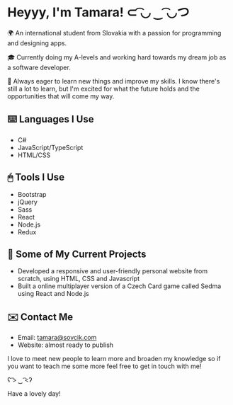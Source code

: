 # Heyyy, I'm Tamara! ⊂ ͡◡ ‿ ͡◡つ

🌍 An international student from Slovakia with a passion for programming and designing apps.

🎓 Currently doing my A-levels and working hard towards my dream job as a software developer.

💪 Always eager to learn new things and improve my skills. I know there's still a lot to learn, but I'm excited for what the future holds and the opportunities that will come my way.

## ⌨️ Languages I Use

- C#
- JavaScript/TypeScript
- HTML/CSS

## 🖱 Tools I Use

- Bootstrap
- jQuery
- Sass
- React
- Node.js
- Redux

## 🌟 Some of My Current Projects

- Developed a responsive and user-friendly personal website from scratch, using HTML, CSS and Javascript
- Built a online multiplayer version of a Czech Card game called Sedma using React and Node.js


## ✉️ Contact Me

- Email: [tamara@sovcik.com](mailto:tamara@sovcik.com)
- Website: almost ready to publish 

I love to meet new people to learn more and broaden my knowledge so if you want to teach me some more feel free to get in touch with me! 

ʕ ͡> ‿ ͡<ʔ

Have a lovely day!
